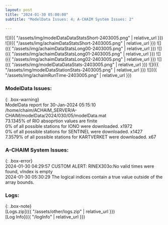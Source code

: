 ```yaml
---
layout: post
title: "2024-01-30 05:00:00"
subtitle: "ModelData Issues: 4; A-CHAIM System Issues: 2"

---
```


![]({{ "/assets/img/modelDataDataStatsShort-2403005.png" | relative_url }})
![]({{ "/assets/img/achaimDataStatsShort-2403005.png" | relative_url }})
![]({{ "/assets/img/achaimDataStatsLong00-2403005.png" | relative_url }})
![]({{ "/assets/img/achaimDataStatsLong01-2403005.png" | relative_url }})
![]({{ "/assets/img/achaimDataStatsLong02-2403005.png" | relative_url }})
![]({{ "/assets/img/modelDataDataStats-2403005.png" | relative_url }})
![]({{ "/assets/img/modelDataStationStats-2403005.png" | relative_url }})
![]({{ "/assets/img/achaimRunTime-2403005.png" | relative_url }})


### ModelData Issues:  
  
{: .box-warning}  
 ModelData report for 30-Jan-2024 05:15:10   
 /home/chaim/ACHAIM_SERVER/A-CHAIM/modelData/2024/030/05/modelData.mat   
 73.1345% of RIO absoprtion values are finite   
 0% of all possible stations for IONO were downloaded. x1972   
 0% of all possible stations for SENTINEL were downloaded. x1427   
 7.3579% of all possible stations for KARTVERKET were downloaded. x67   
  
### A-CHAIM System Issues:  
  
{: .box-error}  
2024-01-30 04:29:57 CUSTOM ALERT: RINEX303o:No valid times were found, vIndex is empty  
2024-01-30 05:30:29 The logical indices contain a true value outside of the array bounds.  

### Logs:  
  
{: .box-note}  
[Logs.zip]({{ "/assets/other/logs.zip" | relative_url }})  
[Log Info]({{ "/logInfo" | relative_url }})  
